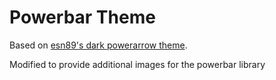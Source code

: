 Powerbar Theme
==============

Based on [esn89's dark powerarrow theme](https://github.com/esn89/powerarrow-dark/tree/master/awesome/powerarrowf).

Modified to provide additional images for the powerbar library
